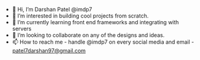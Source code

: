 - 👋 Hi, I’m Darshan Patel @imdp7
- 👀 I’m interested in building cool projects from scratch.
- 🌱 I’m currently learning front end frameworks and integrating with servers 
- 💞️ I’m looking to collaborate on any of the designs and ideas.
- 📫 How to reach me  - handle @imdp7 on every social media and email - patel7darshan97@gmail.com 

<!---
imdp7/imdp7 is a ✨ special ✨ repository because its `README.md` (this file) appears on your GitHub profile.
You can click the Preview link to take a look at your changes.
--->
